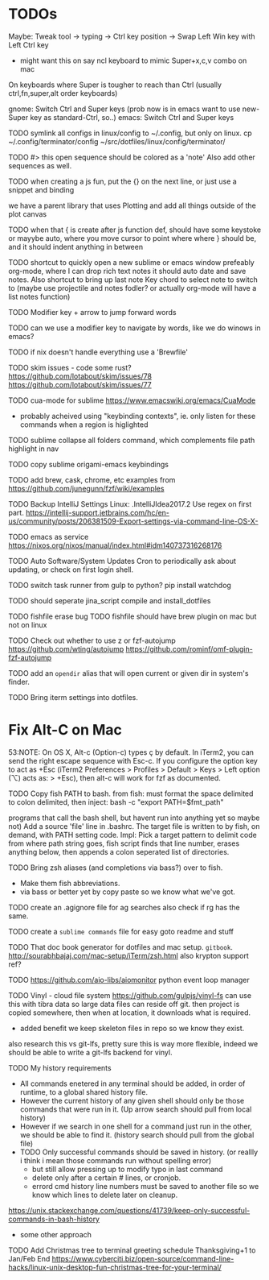 
# TODOs

Maybe: Tweak tool -> typing -> Ctrl key position -> Swap Left Win key with Left Ctrl key
- might want this on say ncl keyboard to mimic
Super+x,c,v combo on mac

On keyboards where Super is tougher to reach than Ctrl
(usually ctrl,fn,super,alt order keyboards)

gnome: Switch Ctrl and Super keys
(prob now is in emacs want to use new-Super key as standard-Ctrl, so..)
emacs: Switch Ctrl and Super keys


TODO symlink all configs in linux/config to ~/.config, but only on linux.
cp ~/.config/terminator/config ~/src/dotfiles/linux/config/terminator/


TODO
#> this open sequence should be colored as a 'note'
Also add other sequences as well.


TODO when creating a js fun, put the {} on the next line,
or just use a snippet and binding

we have a parent library that uses Plotting and add all things outside of the plot canvas

TODO when that { is create after js function def, should have some
keystoke or mayybe auto, where you move cursor to point where
where } should be, and it should indent anything in between

TODO shortcut to quickly open a new sublime or emacs window
prefeably org-mode, where I can drop rich text notes
it should auto date and save notes.
Also shortcut to bring up last note
Key chord to select note to switch to (maybe use projectile and notes fodler?
or actually org-mode will have a list notes function)

TODO Modifier key + arrow to jump forward words

TODO can we use a modifier key to navigate by words, like we do winows in emacs?


TODO if nix doesn't handle everything use a 'Brewfile'


TODO skim issues - code some rust?
https://github.com/lotabout/skim/issues/78
https://github.com/lotabout/skim/issues/77


TODO cua-mode for sublime
https://www.emacswiki.org/emacs/CuaMode
- probably acheived using "keybinding contexts",
ie. only listen for these commands when a region is higlighted

TODO sublime collapse all folders command, which complements file path highlight in nav

TODO copy sublime origami-emacs keybindings

TODO add brew, cask, chrome, etc examples from
https://github.com/junegunn/fzf/wiki/examples

TODO Backup IntelliJ Settings
Linux: .IntelliJIdea2017.2
Use regex on first part.
https://intellij-support.jetbrains.com/hc/en-us/community/posts/206381509-Export-settings-via-command-line-OS-X-


TODO emacs as service
https://nixos.org/nixos/manual/index.html#idm140737316268176

TODO Auto Software/System Updates
Cron to periodically ask about updating, or check on first login shell.

TODO switch task runner from gulp to python?
pip install watchdog

TODO should seperate jina_script
compile and install_dotfiles

TODO fishfile erase bug
TODO fishfile should have brew plugin on mac but not on linux

TODO Check out whether to use z or fzf-autojump
https://github.com/wting/autojump
https://github.com/rominf/omf-plugin-fzf-autojump

TODO add an `opendir` alias that will open current or given dir in system's finder.

TODO Bring iterm settings into dotfiles.
# Fix Alt-C on Mac
53:NOTE: On OS X, Alt-c (Option-c) types ç by default. In iTerm2, you can send the right escape sequence with Esc-c. If you configure the option key to act as +Esc (iTerm2 Preferences > Profiles > Default > Keys > Left option (⌥) acts as: > +Esc), then alt-c will work for fzf as documented.

TODO Copy fish PATH to bash.
from fish:
must format the space delimited to colon delimited, then inject:
bash -c "export PATH=$fmt_path"

programs that call the bash shell, but havent run into anything yet so maybe not)
Add a source 'file' line in .bashrc.
The target file is written to by fish, on demand, with PATH setting code.
Impl: Pick a target pattern to delimit code from where path string goes,
fish script finds that line number, erases anything below,
then appends a colon seperated list of directories.

TODO Bring zsh aliases (and completions via bass?) over to fish.
- Make them fish abbreviations.
- via bass or better yet by copy paste so we know what we've got.

TODO create an .agignore file for ag searches
also check if rg has the same.

TODO create a `sublime commands` file for easy goto readme and stuff

TODO That doc book generator for dotfiles and mac setup.
`gitbook`.
http://sourabhbajaj.com/mac-setup/iTerm/zsh.html
also krypton support ref?

TODO https://github.com/aio-libs/aiomonitor
python event loop manager


TODO Vinyl - cloud file system
https://github.com/gulpjs/vinyl-fs
can use this with tibra data so large data files can reside off git.
then project is copied somewhere, then when at location, it downloads what is required.
- added benefit we keep skeleton files in repo so we know they exist.

also research this vs git-lfs, pretty sure this is way more flexible, indeed we should be able to write a git-lfs backend for vinyl.


TODO My history requirements
- All commands enetered in any terminal should be added, in order of runtime, to a global shared history file.
- However the current history of any given shell should only be those commands that were run in it. (Up arrow search should pull from local history)
- However if we search in one shell for a command just run in the other, we should be able to find it. (history search should pull from the global file)
- TODO Only successful commands should be saved in history. (or reallly i think i mean those commands run without spelling error)
  - but still allow pressing up to modify typo in last command
  - delete only after a certain # lines, or cronjob.
  - errord cmd history line numbers must be saved to another file so we know which lines to delete later on cleanup.

https://unix.stackexchange.com/questions/41739/keep-only-successful-commands-in-bash-history
- some other approach


TODO Add Christmas tree to terminal greeting schedule Thanksgiving+1 to Jan/Feb End
https://www.cyberciti.biz/open-source/command-line-hacks/linux-unix-desktop-fun-christmas-tree-for-your-terminal/
